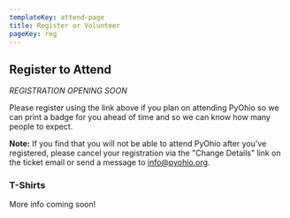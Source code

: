 ```yaml
---
templateKey: attend-page
title: Register or Volunteer
pageKey: reg
---
```


## Register to Attend

*REGISTRATION OPENING SOON*

<!-- Link to tito here -->

Please register using the link above if you plan on attending PyOhio so we can print a badge for you ahead of time and so we can know how many people to expect.

**Note:** If you find that you will not be able to attend PyOhio after you've registered, please cancel your registration via the "Change Details" link on the ticket email or send a message to [info@pyohio.org](mailto:info@pyohio.org).

### T-Shirts

More info coming soon!
